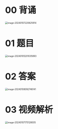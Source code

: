 # 00 背诵

<img src="https://cvp.oss-cn-shanghai.aliyuncs.com/picgo/202401072206115.png" alt="image-20240107220625914" style="zoom:50%;" />



# 01 题目

<img src="https://cvp.oss-cn-shanghai.aliyuncs.com/picgo/202401052010088.png" alt="image-20240105201035893" style="zoom:50%;" />



# 02 答案

<img src="https://cvp.oss-cn-shanghai.aliyuncs.com/picgo/202401080927308.png" alt="image-20240108092746141" style="zoom:50%;" />



# 03 视频解析

<img src="https://cvp.oss-cn-shanghai.aliyuncs.com/picgo/202401071751300.png" alt="image-20240107175128005" style="zoom:50%;" />





